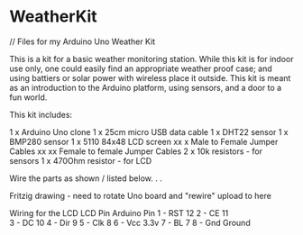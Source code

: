 # WeatherKit
// Files for my Arduino Uno Weather Kit

This is a kit for a basic weather monitoring station. While this kit is for indoor use only, one could easily find an appropriate weather proof case; and using battiers or solar power with wireless place it outside. This kit is meant as an introduction to the Arduino platform, using sensors, and a door to a fun world. 

This kit includes:

1 x Arduino Uno clone
1 x 25cm micro USB data cable
1 x DHT22 sensor
1 x BMP280 sensor
1 x 5110 84x48 LCD screen
xx x Male to Female Jumper Cables
xx xx Female to female Jumper Cables
2 x 10k resistors - for sensors
1 x 470Ohm resistor - for LCD

Wire the parts as shown / listed below. . . 

Fritzig drawing - need to rotate Uno board and "rewire"
	upload to here
	
Wiring for the LCD
		LCD Pin						Arduino	Pin
		1	- RST								12
		2 - CE							  11										
		3 - DC								10
		4 - Dir								9
		5 - Clk								8
		6 - Vcc								3.3v
		7 - BL								7
		8 - Gnd								Ground
		
